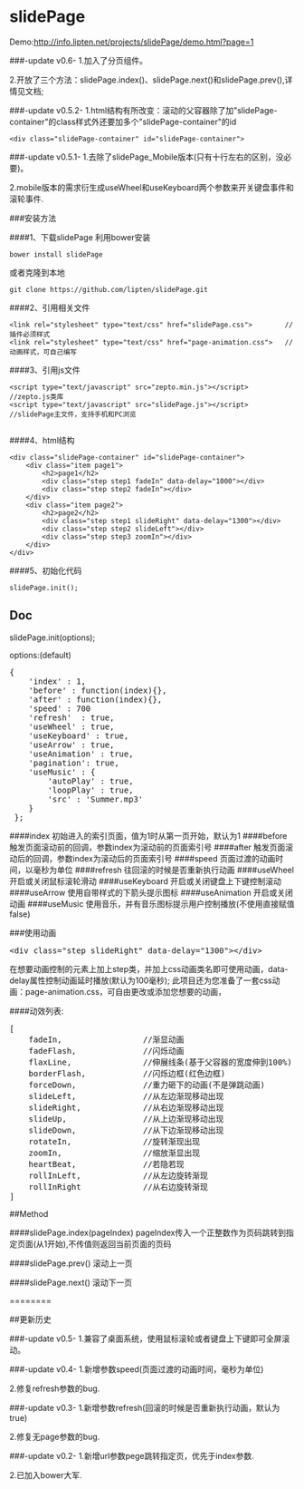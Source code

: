 
# slidePage
Demo:http://info.lipten.net/projects/slidePage/demo.html?page=1


###-update v0.6-
1.加入了分页组件。

2.开放了三个方法：slidePage.index()、slidePage.next()和slidePage.prev(),详情见文档;


###-update v0.5.2-
1.html结构有所改变：滚动的父容器除了加"slidePage-container"的class样式外还要加多个"slidePage-container"的id
```
<div class="slidePage-container" id="slidePage-container">
```

###-update v0.5.1-
1.去除了slidePage_Mobile版本(只有十行左右的区别，没必要)。

2.mobile版本的需求衍生成useWheel和useKeyboard两个参数来开关键盘事件和滚轮事件.


###安装方法

####1、下载slidePage
利用bower安装
```
bower install slidePage
```
或者克隆到本地
```
git clone https://github.com/lipten/slidePage.git
```


####2、引用相关文件
```
<link rel="stylesheet" type="text/css" href="slidePage.css">        //插件必须样式
<link rel="stylesheet" type="text/css" href="page-animation.css">   //动画样式，可自己编写
```

####3、引用js文件
```
<script type="text/javascript" src="zepto.min.js"></script>         //zepto.js类库
<script type="text/javascript" src="slidePage.js"></script>         //slidePage主文件，支持手机和PC浏览
                                                                    
```

####4、html结构
```
<div class="slidePage-container" id="slidePage-container">
    <div class="item page1">
        <h2>page1</h2>
        <div class="step step1 fadeIn" data-delay="1000"></div>
        <div class="step step2 fadeIn"></div>
    </div>
    <div class="item page2">
        <h2>page2</h2>
        <div class="step step1 slideRight" data-delay="1300"></div>
        <div class="step step2 slideLeft"></div>
        <div class="step step3 zoomIn"></div>
    </div>
</div>
```


####5、初始化代码
```
slidePage.init();
```

## Doc
slidePage.init(options);

options:(default)

<pre>
{
    'index' : 1,
    'before' : function(index){},
    'after' : function(index){},
    'speed' : 700
    'refresh'  : true,
    'useWheel' : true,
    'useKeyboard' : true,
    'useArrow' : true,
    'useAnimation' : true,
    'pagination': true,
    'useMusic' : {
        'autoPlay' : true,
        'loopPlay' : true,
        'src' : 'Summer.mp3'
    }
 };
</pre>
####index
初始进入的索引页面，值为1时从第一页开始，默认为1
####before
触发页面滚动前的回调，参数index为滚动前的页面索引号
####after
触发页面滚动后的回调，参数index为滚动后的页面索引号
####speed
页面过渡的动画时间，以毫秒为单位
####refresh
往回滚的时候是否重新执行动画
####useWheel
开启或关闭鼠标滚轮滑动
####useKeyboard
开启或关闭键盘上下键控制滚动
####useArrow
使用自带样式的下箭头提示图标
####useAnimation
开启或关闭动画
####useMusic
使用音乐，并有音乐图标提示用户控制播放(不使用直接赋值false)

###使用动画
<pre>
&lt;div class="step slideRight" data-delay="1300"&gt;&lt;/div&gt;
</pre>
在想要动画控制的元素上加上step类，并加上css动画类名即可使用动画，data-delay属性控制动画延时播放(默认为100毫秒);
此项目还为您准备了一套css动画：page-animation.css，可自由更改或添加您想要的动画，

####动效列表:
<pre>
[
    fadeIn,                 //渐显动画
    fadeFlash,              //闪烁动画
    flaxLine,               //伸展线条(基于父容器的宽度伸到100%)
    borderFlash,            //闪烁边框(红色边框)
    forceDown,              //重力砸下的动画(不是弹跳动画)
    slideLeft,              //从左边渐现移动出现
    slideRight,             //从右边渐现移动出现
    slideUp,                //从上边渐现移动出现
    slideDown,              //从下边渐现移动出现
    rotateIn,               //旋转渐现出现
    zoomIn,                 //缩放渐显出现
    heartBeat,              //若隐若现
    rollInLeft,             //从左边旋转渐现
    rollInRight             //从右边旋转渐现
]
</pre>


##Method

####slidePage.index(pageIndex)
pageIndex传入一个正整数作为页码跳转到指定页面(从1开始),不传值则返回当前页面的页码

####slidePage.prev()
滚动上一页

####slidePage.next()
滚动下一页


========

##更新历史

###-update v0.5-
1.兼容了桌面系统，使用鼠标滚轮或者键盘上下键即可全屏滚动。

###-update v0.4-
1.新增参数speed(页面过渡的动画时间，毫秒为单位)

2.修复refresh参数的bug.

###-update v0.3-
1.新增参数refresh(回滚的时候是否重新执行动画，默认为true)

2.修复无page参数的bug.

###-update v0.2-
1.新增url参数pege跳转指定页，优先于index参数.

2.已加入bower大军.
